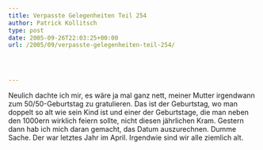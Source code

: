```yaml
---
title: Verpasste Gelegenheiten Teil 254
author: Patrick Kollitsch
type: post
date: 2005-09-26T22:03:25+00:00
url: /2005/09/verpasste-gelegenheiten-teil-254/




---
```

Neulich dachte ich mir, es wäre ja mal ganz nett, meiner Mutter irgendwann zum 50/50-Geburtstag zu gratulieren. Das ist der Geburtstag, wo man doppelt so alt wie sein Kind ist und einer der Geburtstage, die man neben den 1000ern wirklich feiern sollte, nicht diesen jährlichen Kram. Gestern dann hab ich mich daran gemacht, das Datum auszurechnen. Dumme Sache. Der war letztes Jahr im April. Irgendwie sind wir alle ziemlich alt.

